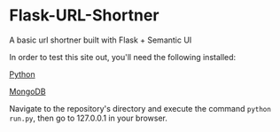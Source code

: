 # Flask-URL-Shortner
A basic url shortner built with Flask + Semantic UI

In order to test this site out, you'll need the following installed:

[Python](https://www.python.org/)

[MongoDB](http://mongodb.org/)

Navigate to the repository's directory and execute the command `python run.py`, then go to 127.0.0.1 in your browser.
